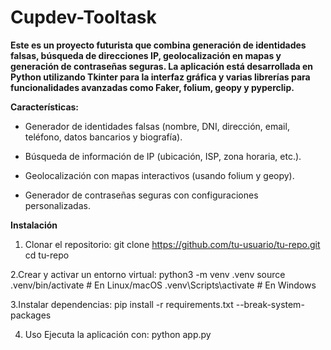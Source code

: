 # Cupdev-Tooltask
**Este es un proyecto futurista que combina generación de identidades falsas, búsqueda de direcciones IP, geolocalización en mapas y generación de contraseñas seguras. La aplicación está desarrollada en Python utilizando Tkinter para la interfaz gráfica y varias librerías para funcionalidades avanzadas como Faker, folium, geopy y pyperclip.**

__Características:__

- Generador de identidades falsas (nombre, DNI, dirección, email, teléfono, datos bancarios y biografía).

- Búsqueda de información de IP (ubicación, ISP, zona horaria, etc.).

- Geolocalización con mapas interactivos (usando folium y geopy).

- Generador de contraseñas seguras con configuraciones personalizadas.

**Instalación**
1. Clonar el repositorio:
git clone https://github.com/tu-usuario/tu-repo.git
cd tu-repo

2.Crear y activar un entorno virtual:
python3 -m venv .venv
source .venv/bin/activate  # En Linux/macOS
.venv\Scripts\activate     # En Windows

3.Instalar dependencias:
pip install -r requirements.txt --break-system-packages

4. Uso
Ejecuta la aplicación con:
python app.py
